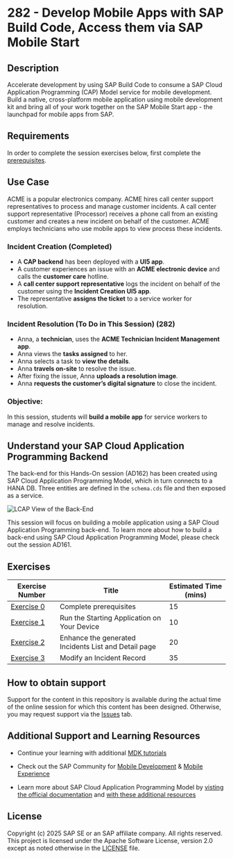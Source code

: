 # 282 - Develop Mobile Apps with SAP Build Code, Access them via SAP Mobile Start

## Description
Accelerate development by using SAP Build Code to consume a SAP Cloud Application Programming (CAP) Model service for mobile development. Build a native, cross-platform mobile application using mobile development kit and bring all of your work together on the SAP Mobile Start app - the launchpad for mobile apps from SAP.

## Requirements
In order to complete the session exercises below, first complete the [prerequisites](ex0/README.md).

## Use Case
ACME is a popular electronics company. ACME hires call center support representatives to process and manage customer incidents. A call center support representative (Processor) receives a phone call from an existing customer and creates a new incident on behalf of the customer. ACME employs technicians who use mobile apps to view process these incidents.

### Incident Creation (Completed)    
- A **CAP backend** has been deployed with a **UI5 app**.    
- A customer experiences an issue with an **ACME electronic device** and calls the **customer care** hotline.    
- A **call center support representative** logs the incident on behalf of the customer using the **Incident Creation UI5 app**.    
- The representative **assigns the ticket** to a service worker for resolution.  

### Incident Resolution (To Do in This Session) (282)    
- Anna, a **technician**, uses the **ACME Technician Incident Management app**.    
- Anna views the **tasks assigned** to her.    
- Anna selects a task to **view the details**.    
- Anna **travels on-site** to resolve the issue.    
- After fixing the issue, Anna **uploads a resolution image**.    
- Anna **requests the customer’s digital signature** to close the incident.    

### Objective:    
In this session, students will **build a mobile app** for service workers to manage and resolve incidents.




## Understand your SAP Cloud Application Programming Backend
The back-end for this Hands-On session (AD162) has been created using SAP Cloud Application Programming Model, which in turn connects to a HANA DB. Three entities are defined in the `schema.cds` file and then exposed as a service.
  
![LCAP View of the Back-End](./assets/images/img-2.png)

This session will focus on building a mobile application using a SAP Cloud Application Programming back-end. To learn more about how to build a back-end using SAP Cloud Application Programming Model, please check out the session AD161.

## Exercises
| Exercise Number             | Title                                                | Estimated Time (mins) |
| --------------------------- | ---------------------------------------------------- | --------------------- |
| [Exercise 0](ex0/README.md) | Complete prerequisites                               | 15                    |
| [Exercise 1](ex1/README.md) | Run the Starting Application on Your Device          | 10                    |
| [Exercise 2](ex2/README.md) | Enhance the generated Incidents List and Detail page | 20                    |
| [Exercise 3](ex3/README.md) | Modify an Incident Record                            | 35                    |


## How to obtain support
Support for the content in this repository is available during the actual time of the online session for which this content has been designed. Otherwise, you may request support via the [Issues](../../issues) tab.

## Additional Support and Learning Resources
- Continue your learning with additional [MDK tutorials](https://help.sap.com/doc/f53c64b93e5140918d676b927a3cd65b/Cloud/en-US/docs-en/guides/getting-started/mdk/overview.html#tutorials)

- Check out the SAP Community for [Mobile Development](https://community.sap.com/topics/mobile-technology) & [Mobile Experience](https://community.sap.com/topics/mobile-experience)

- Learn more about SAP Cloud Application Programming Model by [visting the official documentation](https://cap.cloud.sap/docs/) and [with these additional resources](https://cap.cloud.sap/docs/resources/)

## License
Copyright (c) 2025 SAP SE or an SAP affiliate company. All rights reserved. This project is licensed under the Apache Software License, version 2.0 except as noted otherwise in the [LICENSE](LICENSES/Apache-2.0.txt) file.
